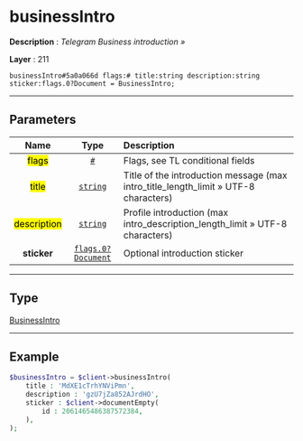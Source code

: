 # businessIntro

**Description** : *Telegram Business introduction &raquo;*

**Layer** : 211

```tl
businessIntro#5a0a066d flags:# title:string description:string sticker:flags.0?Document = BusinessIntro;
```

---

## Parameters

| Name | Type | Description |
| :---: | :---: | :--- |
| <mark>flags</mark> | [`#`](type/#) | Flags, see TL conditional fields |
| <mark>title</mark> | [`string`](type/string) | Title of the introduction message (max intro_title_length_limit » UTF-8 characters) |
| <mark>description</mark> | [`string`](type/string) | Profile introduction (max intro_description_length_limit » UTF-8 characters) |
| **sticker** | [`flags.0?Document`](type/Document) | Optional introduction sticker |

---

## Type

[BusinessIntro](type/BusinessIntro)

---

## Example

```php
$businessIntro = $client->businessIntro(
	title : 'MdXE1cTrhYNViPmn',
	description : 'gzU7jZa852AJrdHO',
	sticker : $client->documentEmpty(
		id : 2061465486387572384,
	),
);
```